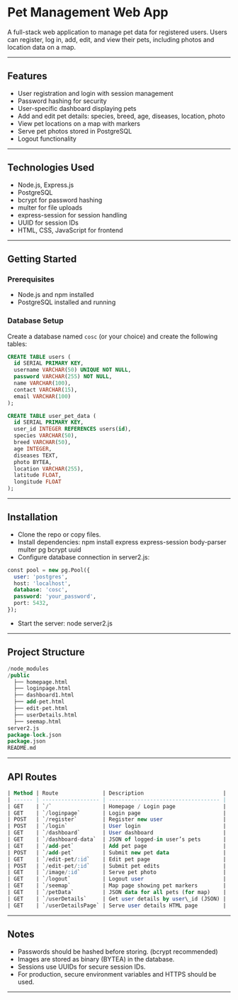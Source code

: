 # Pet Management Web App

A full-stack web application to manage pet data for registered users. Users can register, log in, add, edit, and view their pets, including photos and location data on a map.

---

## Features

- User registration and login with session management
- Password hashing for security
- User-specific dashboard displaying pets
- Add and edit pet details: species, breed, age, diseases, location, photo
- View pet locations on a map with markers
- Serve pet photos stored in PostgreSQL
- Logout functionality

---

## Technologies Used

- Node.js, Express.js
- PostgreSQL
- bcrypt for password hashing
- multer for file uploads
- express-session for session handling
- UUID for session IDs
- HTML, CSS, JavaScript for frontend

---

## Getting Started

### Prerequisites

- Node.js and npm installed
- PostgreSQL installed and running

### Database Setup

Create a database named `cosc` (or your choice) and create the following tables:

```sql
CREATE TABLE users (
  id SERIAL PRIMARY KEY,
  username VARCHAR(50) UNIQUE NOT NULL,
  password VARCHAR(255) NOT NULL,
  name VARCHAR(100),
  contact VARCHAR(15),
  email VARCHAR(100)
);

CREATE TABLE user_pet_data (
  id SERIAL PRIMARY KEY,
  user_id INTEGER REFERENCES users(id),
  species VARCHAR(50),
  breed VARCHAR(50),
  age INTEGER,
  diseases TEXT,
  photo BYTEA,
  location VARCHAR(255),
  latitude FLOAT,
  longitude FLOAT
);
```

---

## Installation
- Clone the repo or copy files.
- Install dependencies: npm install express express-session body-parser multer pg bcrypt uuid
- Configure database connection in server2.js:
```sql
const pool = new pg.Pool({
  user: 'postgres',
  host: 'localhost',
  database: 'cosc',
  password: 'your_password',
  port: 5432,
});
```
- Start the server: node server2.js

---

## Project Structure
```sql
/node_modules
/public
  ├── homepage.html
  ├── loginpage.html
  ├── dashboard1.html
  ├── add-pet.html
  ├── edit-pet.html
  ├── userDetails.html
  ├── seemap.html
server2.js
package-lock.json
package.json
README.md
```

---

## API Routes
```sql
| Method | Route              | Description                         |
| ------ | ------------------ | ----------------------------------- |
| GET    | `/`                | Homepage / Login page               |
| GET    | `/loginpage`       | Login page                          |
| POST   | `/register`        | Register new user                   |
| POST   | `/login`           | User login                          |
| GET    | `/dashboard`       | User dashboard                      |
| GET    | `/dashboard-data`  | JSON of logged-in user’s pets       |
| GET    | `/add-pet`         | Add pet page                        |
| POST   | `/add-pet`         | Submit new pet data                 |
| GET    | `/edit-pet/:id`    | Edit pet page                       |
| POST   | `/edit-pet/:id`    | Submit pet edits                    |
| GET    | `/image/:id`       | Serve pet photo                     |
| GET    | `/logout`          | Logout user                         |
| GET    | `/seemap`          | Map page showing pet markers        |
| GET    | `/petData`         | JSON data for all pets (for map)    |
| GET    | `/userDetails`     | Get user details by user\_id (JSON) |
| GET    | `/userDetailsPage` | Serve user details HTML page        |
```

---

## Notes 
- Passwords should be hashed before storing. (bcrypt recommended)
- Images are stored as binary (BYTEA) in the database.
- Sessions use UUIDs for secure session IDs.
- For production, secure environment variables and HTTPS should be used.

---
